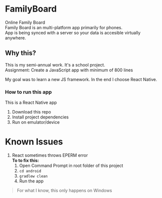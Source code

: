 # FamilyBoard
Online Family Board  
Family Board is an multi-platform app primarily for phones.  
App is being synced with a server so your data is accesible virtually anywhere. 

## Why this?
This is my semi-annual work. It's a school project.  
Assignment:
   Create a JavaScript app with minimum of 800 lines  

My goal was to learn a new JS framework. In the end I choose React Native.

### How to run this app
This is a React Native app

1. Download this repo
2. Install project dependencies
3. Run on emulator/device

# Known Issues
1. React sometimes throws EPERM error  
    **To to fix this:**  
    1. Open Command Prompt in root folder of this project
    1. ``cd android``  
    2. ``gradlew clean``  
    3. Run the app  

>For what I know, this only happens on Windows  
